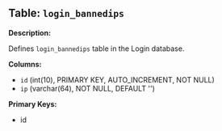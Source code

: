 ## Table: `login_bannedips`

**Description:**

Defines `login_bannedips` table in the Login database.

**Columns:**
- `id` (int(10), PRIMARY KEY, AUTO_INCREMENT, NOT NULL)
- `ip` (varchar(64), NOT NULL, DEFAULT '')

**Primary Keys:**
- id